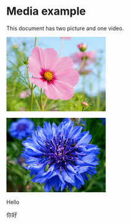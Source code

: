 # Media example

This document has two picture and one video.

![Pink Flower](assets/flower1.jpeg)

![Blue Flower](assets/flowerblue.jpeg)


Hello

你好
